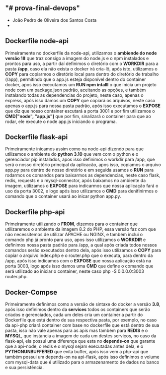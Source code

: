 "# prova-final-devops" 
-
- João Pedro de Oliveira dos Santos Costa
-
## Dockerfile node-api ##

Primeiramente no dockerfile da node-api, utilizamos o **ambiende do node versão 18** que traz consigo a imagem do node.js e o npm instalados e prontos para uso, a partir daí definimos o diretório com o **WORKDIR** para a pasta **/app**, caso ela não exista o docker irá cria-lô, após isto, utilizamos o **COPY** para copiarmos o diretório local para dentro do diretório de trabalho (/app), permitindo que o app.js esteja disponível dentro do container docker, apos isso executamos um **RUN npm intalll** o que inicia um projeto node com um package.json padrão, aceitando as opções, e também instalando todas as dependencias do projeto, neste caso, apenas o express, após isso damos um **COPY** que copiará os arquivos, neste caso apenas o app.js para nossa pasta padrão, após isso executamos o **EXPOSE** que diz que nosso container escutará a porta 3001 e por fim utilizamos o **CMD["node", "app.js"]** que por fim, sinalizará o container para que ao rodar, ele execute o node app.js iniciando o programa.

## Dockerfile flask-api ##

Primeiramente inicamos assim como na node-api dizendo para que utilizemos o ambiente do **python 3.10** que vem com o python e o gerenciador pip instalados, apos isso definimos o workdir para /app, que será o nosso diretório principal da aplicacão, apos isso, copiamos o arquivo app.py para dentro de nosso diretório e em seguida usamos o **RUN** para rodarmos os comandos para baixarmos as dependencias, neste caso flask, redis, requests e o mysql-connector, após baixamos no ambiente da imagem, utilizamos o **EXPOSE** para indicarmos que nossa aplicação fará o uso da porta 3002, e logo após isso utilizamos o **CMD** para denifinirmos o comando que o container usará ao inicar python app.py.

## Dockerfile php-api ##

Primeiramente utilizando o **FROM**, dizemos para o container que utilizaremos o ambiente da imagem 8.2 do PHP, essa versão faz com que não necessitemos de utilizar APACHE ou NGINX, e também inclui o comando php já pronto para uso, apos isso utilizamos o **WORKDIR** e definimos nossa pasta padrão para /app, a qual após criada todos nossos comandos serão executados dentro dela, após isso utilizamos o **COPY** para copiar o arquivo index.php e o router.php que o executa, para dentro da /app, após isso indicamos com o **EXPOSE** que nossa aplicação está na porta 3003, logo após isso damos uma **CMD** que define o comando que será utilizado ao iniciar o container, neste caso php -S 0.0.0.0:3003 router.php.

## Docker-Compse ##

Primeiramente definimos como a versão de sintaxe do docker a versão **3.8**, após isso definimos dentro da **services** todos os containers que serão criados e gerenciados, cada um deles cria um container a partir do Dockerfile que está dentro de sua respectiva pasta, por exemplo, no caso da api-php criará container com base no dockerfile que está dentro de sua pasta, isso não vale apenas para as apis mas também para **REDIS** e o **MYSQL**, que instancia a imagem de cada um destes serviços, no caso da flask-api, ela possui uma diferença que esta no **depends-on** que garante que a api-node, o redis e o mysql sejam executadas antes dela, e o **PYTHONUNBUFFERED** que evita buffer, após isso vem a php-api que também possui um depends-on na api-flask, após isso definimos o volume com mysql-data que é utilizado para o armazenamento de dados no banco e sua persistência.
